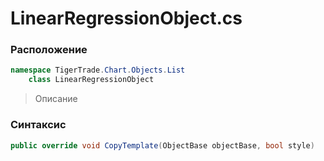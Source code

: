 
# LinearRegressionObject.cs
### Расположение
```csharp
namespace TigerTrade.Chart.Objects.List  
    class LinearRegressionObject
```

> Описание

### Синтаксис
```csharp
public override void CopyTemplate(ObjectBase objectBase, bool style)
```
